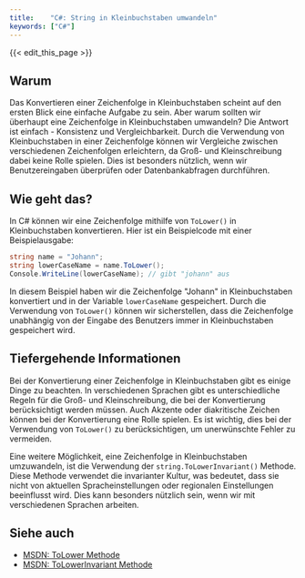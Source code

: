 ```yaml
---
title:    "C#: String in Kleinbuchstaben umwandeln"
keywords: ["C#"]
---
```


{{< edit_this_page >}}

## Warum

Das Konvertieren einer Zeichenfolge in Kleinbuchstaben scheint auf den ersten Blick eine einfache Aufgabe zu sein. Aber warum sollten wir überhaupt eine Zeichenfolge in Kleinbuchstaben umwandeln? Die Antwort ist einfach - Konsistenz und Vergleichbarkeit. Durch die Verwendung von Kleinbuchstaben in einer Zeichenfolge können wir Vergleiche zwischen verschiedenen Zeichenfolgen erleichtern, da Groß- und Kleinschreibung dabei keine Rolle spielen. Dies ist besonders nützlich, wenn wir Benutzereingaben überprüfen oder Datenbankabfragen durchführen.

## Wie geht das?

In C# können wir eine Zeichenfolge mithilfe von `ToLower()` in Kleinbuchstaben konvertieren. Hier ist ein Beispielcode mit einer Beispielausgabe:

```C#
string name = "Johann";
string lowerCaseName = name.ToLower();
Console.WriteLine(lowerCaseName); // gibt "johann" aus
```

In diesem Beispiel haben wir die Zeichenfolge "Johann" in Kleinbuchstaben konvertiert und in der Variable `lowerCaseName` gespeichert. Durch die Verwendung von `ToLower()` können wir sicherstellen, dass die Zeichenfolge unabhängig von der Eingabe des Benutzers immer in Kleinbuchstaben gespeichert wird.

## Tiefergehende Informationen

Bei der Konvertierung einer Zeichenfolge in Kleinbuchstaben gibt es einige Dinge zu beachten. In verschiedenen Sprachen gibt es unterschiedliche Regeln für die Groß- und Kleinschreibung, die bei der Konvertierung berücksichtigt werden müssen. Auch Akzente oder diakritische Zeichen können bei der Konvertierung eine Rolle spielen. Es ist wichtig, dies bei der Verwendung von `ToLower()` zu berücksichtigen, um unerwünschte Fehler zu vermeiden.

Eine weitere Möglichkeit, eine Zeichenfolge in Kleinbuchstaben umzuwandeln, ist die Verwendung der `string.ToLowerInvariant()` Methode. Diese Methode verwendet die invarianter Kultur, was bedeutet, dass sie nicht von aktuellen Spracheinstellungen oder regionalen Einstellungen beeinflusst wird. Dies kann besonders nützlich sein, wenn wir mit verschiedenen Sprachen arbeiten.

## Siehe auch

- [MSDN: ToLower Methode](https://docs.microsoft.com/de-de/dotnet/api/system.string.tolower)
- [MSDN: ToLowerInvariant Methode](https://docs.microsoft.com/de-de/dotnet/api/system.string.tolowerinvariant)